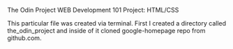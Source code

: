 The Odin Project
WEB Development 101
Project: HTML/CSS

This particular file was created via terminal. First I created a directory called the_odin_project and inside of it cloned google-homepage repo from github.com.